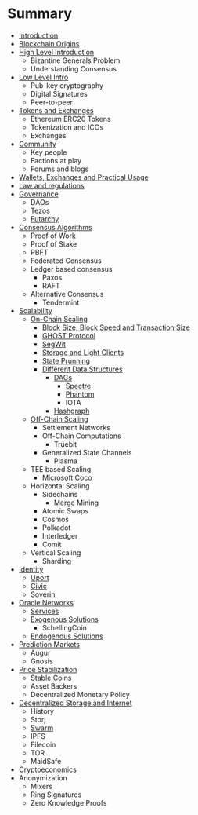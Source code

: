 # Summary

* [Introduction](README.md)
* [Blockchain Origins](blockchain-origins.md)
* [High Level Introduction](chapter1.md)
  * Bizantine Generals Problem
  * Understanding Consensus
* [Low Level Intro](low-level-intro.md)
  * Pub-key cryptography
  * Digital Signatures
  * Peer-to-peer
* [Tokens and Exchanges](initial-coin-offerings.md)
  * Ethereum ERC20 Tokens
  * Tokenization and ICOs
  * Exchanges
* [Community](community.md)
  * Key people
  * Factions at play
  * Forums and blogs 
* [Wallets, Exchanges and Practical Usage](wallets-exchanges-and-practical-usage.md)
* [Law and regulations](law-and-regulations.md)
* [Governance](governance.md)
  * DAOs
  * [Tezos](governance/tezos.md)
  * [Futarchy](governance/futarchy.md)
* [Consensus Algorithms](consensus-algorithms.md)
  * Proof of Work
  * Proof of Stake
  * PBFT
  * Federated Consensus
  * Ledger based consensus
    * Paxos
    * RAFT
  * Alternative Consensus
    * Tendermint
* [Scalability](scalability.md)
  * [On-Chain Scaling](scalability/on-chain-scaling.md)
    * [Block Size, Block Speed and Transaction Size ](scalability/on-chain-scaling/tx-size-and-tps.md)
    * [GHOST Protocol](scalability/on-chain-scaling/ghost-protocol.md)
    * [SegWit](scalability/on-chain-scaling/segwit.md)
    * [Storage and Light Clients](scalability/on-chain-scaling/storage-and-light-clients.md)
    * [State Prunning](scalability/on-chain-scaling/state-prunning.md)
    * [Different Data Structures](scalability/on-chain-scaling/different-data-structures.md)
      * [DAGs](scalability/on-chain-scaling/different-data-structures/dags.md)
        * [Spectre](scalability/on-chain-scaling/different-data-structures/dags/spectre.md)
        * [Phantom](scalability/on-chain-scaling/different-data-structures/dags/phantom.md)
        * IOTA
      * [Hashgraph](scalability/on-chain-scaling/different-data-structures/hashgraph.md)
  * [Off-Chain Scaling](scalability/off-chain-scaling.md)
    * Settlement Networks
    * Off-Chain Computations
      * Truebit
    * Generalized State Channels
      * Plasma
  * TEE based Scaling
    * Microsoft Coco
  * Horizontal Scaling
    * Sidechains
      * Merge Mining
    * Atomic Swaps
    * Cosmos
    * Polkadot
    * Interledger
    * Comit
  * Vertical Scaling
    * Sharding
* [Identity](identity.md)
  * [Uport](identity/uport.md)
  * [Civic](identity/civic.md)
  * Soverin
* [Oracle Networks](oracle-networks.md)
  * [Services](oracle-networks/services.md)
  * [Exogenous Solutions](oracle-networks/exogenous-solutions.md)
    * SchellingCoin
  * [Endogenous Solutions](oracle-networks/endogenous-solutions.md)
* [Prediction Markets](prediction-markets.md)
  * Augur
  * Gnosis
* [Price Stabilization](price-stabilization.md)
  * Stable Coins
  * Asset Backers
  * Decentralized Monetary Policy
* [Decentralized Storage and Internet](decentralized-storage-and-internet.md)
  * History
  * Storj
  * [Swarm](decentralized-storage-and-internet/swarm.md)
  * IPFS
  * Filecoin
  * TOR
  * MaidSafe
* [Cryptoeconomics](cryptoeconomics.md)
* Anonymization
  * Mixers
  * Ring Signatures
  * Zero Knowledge Proofs

